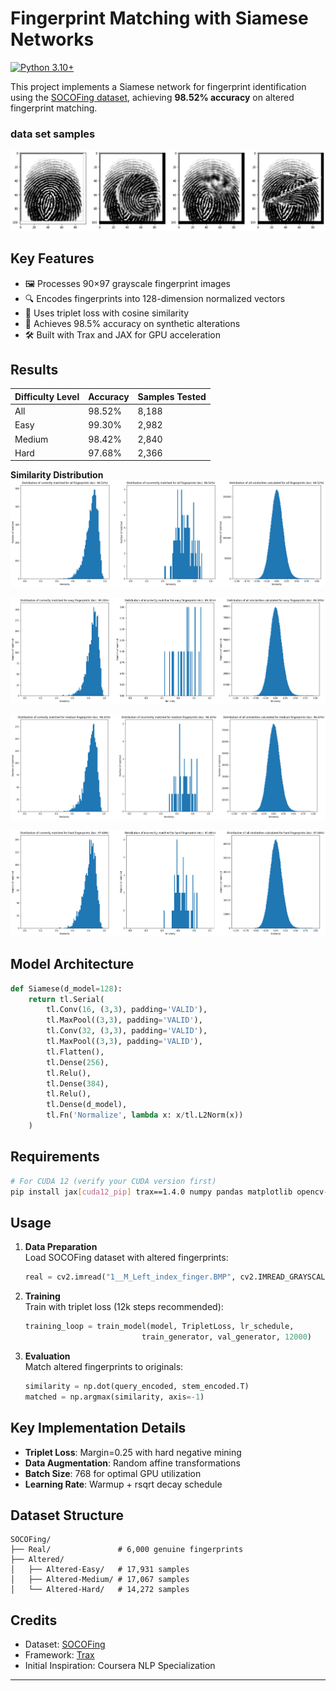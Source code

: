 # Fingerprint Matching with Siamese Networks

[![Python 3.10+](https://img.shields.io/badge/Python-3.10%2B-blue.svg)](https://www.python.org/)

This project implements a Siamese network for fingerprint identification using the [SOCOFing dataset](https://www.kaggle.com/datasets/ruizgara/socofing), achieving **98.52% accuracy** on altered fingerprint matching.

### data set samples
![samples](https://github.com/ZarCS/AV-Project1/blob/main/pics/fingers.png)

## Key Features

- 🖼️ Processes 90×97 grayscale fingerprint images
- 🔍 Encodes fingerprints into 128-dimension normalized vectors
- 🤖 Uses triplet loss with cosine similarity
- 🚀 Achieves 98.5% accuracy on synthetic alterations
- 🛠️ Built with Trax and JAX for GPU acceleration

## Results
| Difficulty Level | Accuracy | Samples Tested |
|------------------|----------|----------------|
| All              | 98.52%   | 8,188          |
| Easy             | 99.30%   | 2,982          |
| Medium           | 98.42%   | 2,840          |
| Hard             | 97.68%   | 2,366          |

**Similarity Distribution**  
![All test samples](https://github.com/ZarCS/AV-Project1/blob/main/pics/hist-all.png)

![Easy test samples](https://github.com/ZarCS/AV-Project1/blob/main/pics/hist-easy.png)

![Medium test samples](https://github.com/ZarCS/AV-Project1/blob/main/pics/hist-medium.png)

![Hard test samples](https://github.com/ZarCS/AV-Project1/blob/main/pics/hist-hard.png)

## Model Architecture
```python
def Siamese(d_model=128):
    return tl.Serial(
        tl.Conv(16, (3,3), padding='VALID'),
        tl.MaxPool((3,3), padding='VALID'),
        tl.Conv(32, (3,3), padding='VALID'),
        tl.MaxPool((3,3), padding='VALID'),
        tl.Flatten(),
        tl.Dense(256),
        tl.Relu(),
        tl.Dense(384),
        tl.Relu(),
        tl.Dense(d_model),
        tl.Fn('Normalize', lambda x: x/tl.L2Norm(x))
    )
```

## Requirements
```bash
# For CUDA 12 (verify your CUDA version first)
pip install jax[cuda12_pip] trax==1.4.0 numpy pandas matplotlib opencv-python
```

## Usage
1. **Data Preparation**  
   Load SOCOFing dataset with altered fingerprints:
   ```python
   real = cv2.imread("1__M_Left_index_finger.BMP", cv2.IMREAD_GRAYSCALE)[2:-4, 2:-4]
   ```

2. **Training**  
   Train with triplet loss (12k steps recommended):
   ```python
   training_loop = train_model(model, TripletLoss, lr_schedule, 
                             train_generator, val_generator, 12000)
   ```

3. **Evaluation**  
   Match altered fingerprints to originals:
   ```python
   similarity = np.dot(query_encoded, stem_encoded.T)
   matched = np.argmax(similarity, axis=-1)
   ```

## Key Implementation Details
- **Triplet Loss**: Margin=0.25 with hard negative mining
- **Data Augmentation**: Random affine transformations
- **Batch Size**: 768 for optimal GPU utilization
- **Learning Rate**: Warmup + rsqrt decay schedule

## Dataset Structure
```
SOCOFing/
├── Real/               # 6,000 genuine fingerprints
├── Altered/
│   ├── Altered-Easy/   # 17,931 samples
│   ├── Altered-Medium/ # 17,067 samples
│   └── Altered-Hard/   # 14,272 samples
```

## Credits
- Dataset: [SOCOFing](https://www.kaggle.com/datasets/ruizgara/socofing) 
- Framework: [Trax](https://trax-ml.readthedocs.io/)
- Initial Inspiration: Coursera NLP Specialization

---
